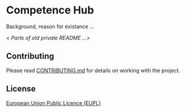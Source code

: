 # Competence Hub

Background, reason for existance ...

_< Parts of old private README ...>_

## Contributing

Please read [CONTRIBUTING.md](CONTRIBUTING.md) for details on working with the project.

## License

[European Union Public Licence (EUPL)](https://joinup.ec.europa.eu/collection/eupl/news/understanding-eupl-v12)
